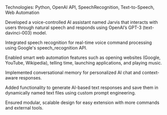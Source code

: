 Technologies: Python, OpenAI API, SpeechRecognition, Text-to-Speech, Web Automation

Developed a voice-controlled AI assistant named Jarvis that interacts with users through natural speech and responds using OpenAI’s GPT-3 (text-davinci-003) model.

Integrated speech recognition for real-time voice command processing using Google's speech_recognition API.

Enabled smart web automation features such as opening websites (Google, YouTube, Wikipedia), telling time, launching applications, and playing music.

Implemented conversational memory for personalized AI chat and context-aware responses.

Added functionality to generate AI-based text responses and save them in dynamically named text files using custom prompt engineering.

Ensured modular, scalable design for easy extension with more commands and external tools.
